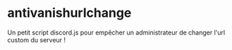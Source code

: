 # antivanishurlchange
Un petit script discord.js pour empêcher un administrateur de changer l'url custom du serveur !
